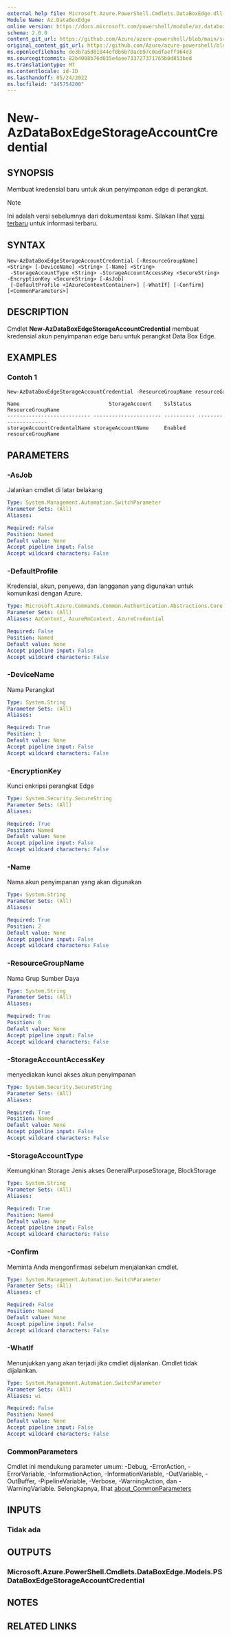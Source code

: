 ```yaml
---
external help file: Microsoft.Azure.PowerShell.Cmdlets.DataBoxEdge.dll-Help.xml
Module Name: Az.DataBoxEdge
online version: https://docs.microsoft.com/powershell/module/az.databoxedge/new-azdataboxedgestorageaccountcredential
schema: 2.0.0
content_git_url: https://github.com/Azure/azure-powershell/blob/main/src/DataBoxEdge/DataBoxEdge/help/New-AzDataBoxEdgeStorageAccountCredential.md
original_content_git_url: https://github.com/Azure/azure-powershell/blob/main/src/DataBoxEdge/DataBoxEdge/help/New-AzDataBoxEdgeStorageAccountCredential.md
ms.openlocfilehash: de3b7a5d01844ef0b6b70acb97c0adfaeff964d3
ms.sourcegitcommit: 82b4008b76d035e4aee733727371765b0d853bed
ms.translationtype: MT
ms.contentlocale: id-ID
ms.lasthandoff: 05/24/2022
ms.locfileid: "145754200"
---
```

# New-AzDataBoxEdgeStorageAccountCredential

## SYNOPSIS
Membuat kredensial baru untuk akun penyimpanan edge di perangkat.

> [!NOTE]
>Ini adalah versi sebelumnya dari dokumentasi kami. Silakan lihat [versi terbaru](/powershell/module/az.databoxedge/new-azdataboxedgestorageaccountcredential) untuk informasi terbaru.

## SYNTAX

```
New-AzDataBoxEdgeStorageAccountCredential [-ResourceGroupName] <String> [-DeviceName] <String> [-Name] <String>
 -StorageAccountType <String> -StorageAccountAccessKey <SecureString> -EncryptionKey <SecureString> [-AsJob]
 [-DefaultProfile <IAzureContextContainer>] [-WhatIf] [-Confirm] [<CommonParameters>]
```

## DESCRIPTION
Cmdlet **New-AzDataBoxEdgeStorageAccountCredential** membuat kredensial akun penyimpanan edge baru untuk perangkat Data Box Edge.

## EXAMPLES

### Contoh 1
```powershell
New-AzDataBoxEdgeStorageAccountCredential -ResourceGroupName resourceGroupName -DeviceName device-name -Name storageAccountName -StorageAccountType BlobStorage -StorageAccountAccessKey @SecureString -EncryptionKey @SecureString
```

```output
Name                             StorageAccount    SslStatus  ResourceGroupName
--------------------------- ---------------------- ---------- ---------------------
storageAccountCredentalName storageAccountName     Enabled    resourceGroupName
```

## PARAMETERS

### -AsJob
Jalankan cmdlet di latar belakang

```yaml
Type: System.Management.Automation.SwitchParameter
Parameter Sets: (All)
Aliases:

Required: False
Position: Named
Default value: None
Accept pipeline input: False
Accept wildcard characters: False
```

### -DefaultProfile
Kredensial, akun, penyewa, dan langganan yang digunakan untuk komunikasi dengan Azure.

```yaml
Type: Microsoft.Azure.Commands.Common.Authentication.Abstractions.Core.IAzureContextContainer
Parameter Sets: (All)
Aliases: AzContext, AzureRmContext, AzureCredential

Required: False
Position: Named
Default value: None
Accept pipeline input: False
Accept wildcard characters: False
```

### -DeviceName
Nama Perangkat

```yaml
Type: System.String
Parameter Sets: (All)
Aliases:

Required: True
Position: 1
Default value: None
Accept pipeline input: False
Accept wildcard characters: False
```

### -EncryptionKey
Kunci enkripsi perangkat Edge

```yaml
Type: System.Security.SecureString
Parameter Sets: (All)
Aliases:

Required: True
Position: Named
Default value: None
Accept pipeline input: False
Accept wildcard characters: False
```

### -Name
Nama akun penyimpanan yang akan digunakan

```yaml
Type: System.String
Parameter Sets: (All)
Aliases:

Required: True
Position: 2
Default value: None
Accept pipeline input: False
Accept wildcard characters: False
```

### -ResourceGroupName
Nama Grup Sumber Daya

```yaml
Type: System.String
Parameter Sets: (All)
Aliases:

Required: True
Position: 0
Default value: None
Accept pipeline input: False
Accept wildcard characters: False
```

### -StorageAccountAccessKey
menyediakan kunci akses akun penyimpanan

```yaml
Type: System.Security.SecureString
Parameter Sets: (All)
Aliases:

Required: True
Position: Named
Default value: None
Accept pipeline input: False
Accept wildcard characters: False
```

### -StorageAccountType
Kemungkinan Storage Jenis akses GeneralPurposeStorage, BlockStorage

```yaml
Type: System.String
Parameter Sets: (All)
Aliases:

Required: True
Position: Named
Default value: None
Accept pipeline input: False
Accept wildcard characters: False
```

### -Confirm
Meminta Anda mengonfirmasi sebelum menjalankan cmdlet.

```yaml
Type: System.Management.Automation.SwitchParameter
Parameter Sets: (All)
Aliases: cf

Required: False
Position: Named
Default value: None
Accept pipeline input: False
Accept wildcard characters: False
```

### -WhatIf
Menunjukkan yang akan terjadi jika cmdlet dijalankan. Cmdlet tidak dijalankan.

```yaml
Type: System.Management.Automation.SwitchParameter
Parameter Sets: (All)
Aliases: wi

Required: False
Position: Named
Default value: None
Accept pipeline input: False
Accept wildcard characters: False
```

### CommonParameters
Cmdlet ini mendukung parameter umum: -Debug, -ErrorAction, -ErrorVariable, -InformationAction, -InformationVariable, -OutVariable, -OutBuffer, -PipelineVariable, -Verbose, -WarningAction, dan -WarningVariable. Selengkapnya, lihat [about_CommonParameters](http://go.microsoft.com/fwlink/?LinkID=113216)

## INPUTS

### Tidak ada

## OUTPUTS

### Microsoft.Azure.PowerShell.Cmdlets.DataBoxEdge.Models.PSDataBoxEdgeStorageAccountCredential

## NOTES

## RELATED LINKS
